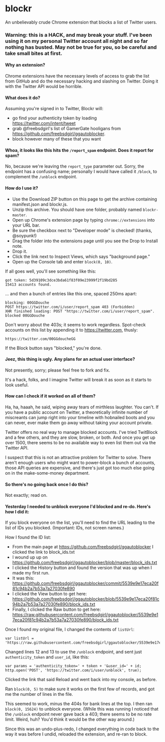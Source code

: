 blockr
======

An unbelievably crude Chrome extension that blocks a list of Twitter users.

### Warning: this is a HACK, and may break your stuff. I've been using it on my personal Twitter account all night and so far nothing has busted. May not be true for you, so be careful and take small bites at first.

#### Why an extension?

Chrome extensions have the necessary levels of access to grab the list from GitHub and do the necessary hacking and slashing on Twitter. Doing it with the Twitter API would be horrible.

#### What does it do?

Assuming you're signed in to Twitter, Blockr will:

- go find your authenticity token by loading https://twitter.com/intent/tweet
- grab @freebsdgirl's list of GamerGate hooligans from https://github.com/freebsdgirl/ggautoblocker.
- block however many of these that you want

#### Whoa, it looks like this hits the `/report_spam` endpoint. Does it report for spam?

No, because we're leaving the `report_type` parameter out. Sorry, the endpoint has a confusing name; personally I would have called it `/block`, to complement the `/unblock` endpoint. 

#### How do I use it?

- Use the Download ZIP button on this page to get the archive containing manifest.json and blockr.js.
- Unzip this archive. You should have one folder, probably named `blockr-master`.
- Open up Chrome's extension page by typing `chrome://extensions` into your URL bar.
- Be sure the checkbox next to "Developer mode" is checked! (thanks, @soypunk!)
- Drag the folder into the extensions page until you see the Drop to Install note.
- Drop it.
- Click the link next to Inspect Views, which says "background page."
- Open up the Console tab and enter `block(0, 10)`.

If all goes well, you'll see something like this:

    got token: 5d39109c3dce3bda61f83f09e23999f2f19bd285
    15413 accounts found.
    
... and then a bunch of entries like this one, spaced 250ms apart:

    blocking: 00GGDouche 
    POST https://twitter.com/i/user/report_spam 403 (Forbidden)
    XHR finished loading: POST "https://twitter.com/i/user/report_spam".
    blocked 00GGDouche 
    
Don't worry about the 403s; it seems to work regardless. Spot-check accounts on this list by appending it to https://twitter.com, thusly:

    https://twitter.com/00GGdoucheGG

If the Block button says "blocked," you're done. 

#### Jeez, this thing is ugly. Any plans for an actual user interface? 

Not presently, sorry; please feel free to fork and fix.

It's a hack, folks, and I imagine Twitter will break it as soon as it starts to look useful.

#### How can I check if it worked on all of them?

Ha, ha, haaah, he said, wiping away tears of mirthless laughter. You can't. If you have a public account on Twitter, a theoretically infinite number of miscreants can jump right into your timeline with hobnailed boots and you can never, ever make them go away without taking your account private.

Twitter offers no real way to manage blocked accounts. I've tried TwitBlock and a few others, and they are slow, broken, or both.  And once you get up over 1500, there seems to be no available way to even list them out via the Twitter API. 

I suspect that this is not an attractive problem for Twitter to solve. There aren't enough users who might want to power-block a bunch of accounts, those API queries are expensive, and there's just got too much else going on in the make-some-money department.

#### So there's no going back once I do this?

Not exactly; read on. 

#### Yesterday I needed to unblock everyone I'd blocked and re-do.  Here's how I did it:

If you block everyone on the list, you'll need to find the URL leading to the list of IDs you blocked. (Important: IDs, not screen names.)

How I found the ID list:

- From the main page at https://github.com/freebsdgirl/ggautoblocker I clicked the link to block_ids.txt 
- I wound up up on https://github.com/freebsdgirl/ggautoblocker/blob/master/block_ids.txt
- I clicked the History button and found the version that was up when I made my first run.
- It was this: https://github.com/freebsdgirl/ggautoblocker/commit/5539e9e17eca20f81c94b2a7b53a7a27030fe890
- I clicked the View button to get here: https://github.com/freebsdgirl/ggautoblocker/blob/5539e9e17eca20f81c94b2a7b53a7a27030fe890/block_ids.txt
- Finally, I clicked the Raw button to get here: https://raw.githubusercontent.com/freebsdgirl/ggautoblocker/5539e9e17eca20f81c94b2a7b53a7a27030fe890/block_ids.txt

Once I found my original file, I changed the contents of `listUrl`:

    var listUrl = 'https://raw.githubusercontent.com/freebsdgirl/ggautoblocker/5539e9e17eca20f81c94b2a7b53a7a27030fe890/block_ids.txt';

Changed lines 12 and 13 to use the `/unblock` endpoint, and sent just `authenticity_token` and `user_id`, like this:

    var params = 'authenticity_token=' + token + '&user_id=' + id;
    http.open('POST', 'https://twitter.com/i/user/unblock', true);
    
Clicked the link that said Reload and went back into my console, as before.

Ran `block(0, 5)` to make sure it works on the first few of records, and got me the number of lines in the file. 

This seemed to work, minus the 404s for bank lines at the top.  I then ran `block(0, 15624)` to unblock everyone. (While this was running I noticed that the `/unblock` endpoint never gave back a 403; there seems to be no rate limit. Weird, huh? You'd think it would be the other way around.)

Since this was an undo-plus-redo, I changed everything in code back to the way it was before I undid, reloaded the extension, and re-ran to block.
